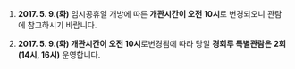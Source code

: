 1. **2017. 5. 9.(화)** 임시공휴일 개방에 따른 **개관시간이 오전 10시**로 변경되오니 관람에 참고하시기 바랍니다.

2. **2017. 5. 9.(화) 개관시간이 오전 10시**로변경됨에 따라 당일 **경회루 특별관람은** **2회(14시, 16시)** 운영합니다.